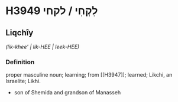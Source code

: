 # H3949 לִקְחִי / לקחי

## Liqchîy

_(lik-khee' | lik-HEE | leek-HEE)_

### Definition

proper masculine noun; learning; from [[H3947]]; learned; Likchi, an Israelite; Likhi.

- son of Shemida and grandson of Manasseh

